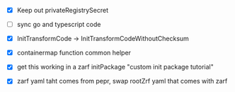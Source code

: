 - [x] Keep out privateRegistrySecret
- [ ] sync go and typescript code
- [x] InitTransformCode -> InitTransformCodeWithoutChecksum
- [x] containermap function common helper 
- [x] get this working in a zarf initPackage "custom init package tutorial"
- [x] zarf yaml taht comes from pepr, swap rootZrf yaml that comes with zarf 

